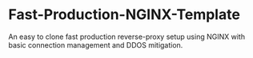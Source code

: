 # Fast-Production-NGINX-Template
 
An easy to clone fast production reverse-proxy setup using NGINX with basic connection management and DDOS mitigation.
